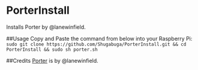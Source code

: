 # PorterInstall
Installs Porter by @lanewinfield.

##Usage
Copy and Paste the command from below into your Raspberry Pi:
`sudo git clone https://github.com/Shugabuga/PorterInstall.git && cd PorterInstall && sudo sh porter.sh`

##Credits
[Porter](https://github.com/lanewinfield/porter) is by @lanewinfield.

